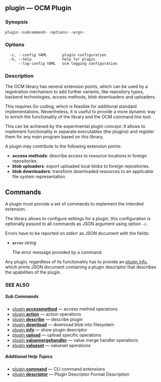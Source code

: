## plugin &mdash; OCM Plugin

### Synopsis

```sh
plugin <subcommand> <options> <args>
```

### Options

```
  -c, --config YAML       plugin configuration
  -h, --help              help for plugin
      --log-config YAML   ocm logging configuration
```

### Description

The OCM library has several extension points, which can be used by a registration
mechanism to add further variants, like repository types, backend technologies,
access methods, blob downloaders and uploaders.

This requires Go coding, which is feasible for additional standard
implementations. Nevertheless, it is useful to provide a more dynamic
way to enrich the functionality of the library and the OCM command line
tool.

This can be achieved by the experimental *plugin* concept. It allows
to implement functionality in separate executables (the plugins) and
register them for any main program based on this library.

A plugin may contribute to the following extension points:
- **access methods**: describe access to resource locations in foreign repositories.
- **blob uploaders**: export uploaded local blobs to foreign repositories.
- **blob downloaders**: transform downloaded resources to an applicable file system representation.

## Commands

A plugin must provide a set of commands to implement the intended extension.

The library allows to configure settings for a plugin, this configuration
is optionally passed to all commands as JSON argument using option <code>-c</code>.

Errors have to be reported on *stderr* as JSON document with the fields:

- **<code>error</code>** *string*

  The error message provided by a command.

Any plugin, regardless of its functionality has to provide an [plugin info](plugin_info.md),
which prints JSON document containing a plugin descriptor that describes the
apabilities of the plugin.

### SEE ALSO



##### Sub Commands

* [plugin <b>accessmethod</b>](plugin_accessmethod.md)	 &mdash; access method operations
* [plugin <b>action</b>](plugin_action.md)	 &mdash; action operations
* [plugin <b>describe</b>](plugin_describe.md)	 &mdash; describe plugin
* [plugin <b>download</b>](plugin_download.md)	 &mdash; download blob into filesystem
* [plugin <b>info</b>](plugin_info.md)	 &mdash; show plugin descriptor
* [plugin <b>upload</b>](plugin_upload.md)	 &mdash; upload specific operations
* [plugin <b>valuemergehandler</b>](plugin_valuemergehandler.md)	 &mdash; value merge handler operations
* [plugin <b>valueset</b>](plugin_valueset.md)	 &mdash; valueset operations



##### Additional Help Topics

* [plugin <b>command</b>](plugin_command.md)	 &mdash; CLI command extensions
* [plugin <b>descriptor</b>](plugin_descriptor.md)	 &mdash; Plugin Descriptor Format Description
